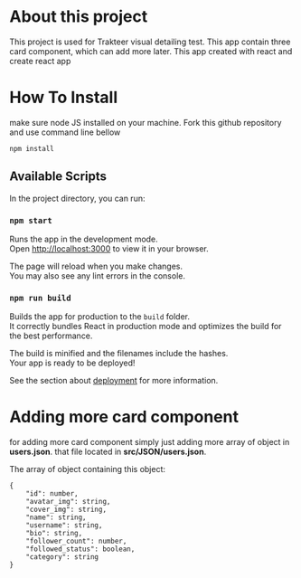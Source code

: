 # About this project

This project is used for Trakteer visual detailing test.
This app contain three card component, which can add more later.
This app created with react and create react app

# How To Install

make sure node JS installed on your machine. Fork this github repository and use command line bellow

```
npm install
```

## Available Scripts

In the project directory, you can run:

### `npm start`

Runs the app in the development mode.\
Open [http://localhost:3000](http://localhost:3000) to view it in your browser.

The page will reload when you make changes.\
You may also see any lint errors in the console.

### `npm run build`

Builds the app for production to the `build` folder.\
It correctly bundles React in production mode and optimizes the build for the best performance.

The build is minified and the filenames include the hashes.\
Your app is ready to be deployed!

See the section about [deployment](https://facebook.github.io/create-react-app/docs/deployment) for more information.

# Adding more card component

for adding more card component simply just adding more array of object in **users.json**. that file located in **src/JSON/users.json**.

The array of object containing this object:

```
{
    "id": number,
    "avatar_img": string,
    "cover_img": string,
    "name": string,
    "username": string,
    "bio": string,
    "follower_count": number,
    "followed_status": boolean,
    "category": string
}
```
